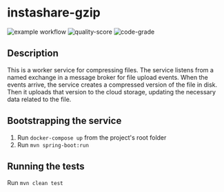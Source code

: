 # instashare-gzip

![example workflow](https://github.com/hendo9701/instashare-gzip/actions/workflows/main.yml/badge.svg)
![quality-score](https://api.codiga.io/project/34292/score/svg)
![code-grade](https://api.codiga.io/project/34292/status/svg)
## Description

This is a worker service for compressing files. The service listens from a named exchange in a message broker for file
upload events. When the events arrive, the service creates a compressed version of the file in disk. Then it uploads
that version to the cloud storage, updating the necessary data related to the file.

## Bootstrapping the service

1. Run ``docker-compose up`` from the project's root folder
1. Run ``mvn spring-boot:run``

## Running the tests

Run ``mvn clean test``


